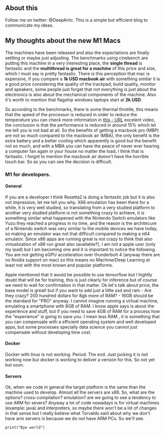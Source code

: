 ## About this 

Follow me on twitter: @DeepArtic. This is a simple but efficient blog to communicate my ideas. 

## My thoughts about the new M1 Macs

The machines have been released and also the expectations are finally settling or maybe just adjusting. The benchmarks using cinebench are putting this machine in a very interesting place, the **single thread** is fantastic and the **multithread is great for a machine** of this price and size, which I must say is pretty fantastic. There is this perception that mac is expensive, if you compare a **1k USD macbook air** with something similar it is a good price considering the quality of the trackpad, build quality, monitor and speakers, some people just forget that not everything is just about the electronics is also about the mechanical components of the machine. Also it's worth to mention that flagship windows laptops start at **2k USD**.

So according to the benchmarks, there is some thermal throttle, this means that the speed of the processor is reduced in order to reduce the temperature you can check more information in [this - URL](https://youtu.be/S-dOB326mlY?t=432) excelent video, the conclusion is that the performance is reduced in around 15% which let me tell you is not bad at all. So the benefits of getting a macbook pro (MBP) are not so much compared to the macbook air (MBA), the only benefit is the extra battery and a better cooling which apparently is good but the benefit not so much, and with a MBA you can have the peace of never ever hearing a computer fan again in your house no matter the load, I think that is fantastic. I forgot to mention the macbook air doesn't have the horrible touch bar. So as you can see the decision is difficult.  

### M1 for developers. 

#### General 
If you are a developer I think Rosetta2 is doing a fantastic job but it is also not impressive, let me tell you why. X86 emulation has been there for a while, it is very well studied, so translating from a very studied platform to another very studied platform is not something crazy to achieve, it is something similar what happened with the Nintendo Switch emulators like Yuzu they reached a progress in no time, and the reason is the architecure of a Nintendo switch was very similar to the mobile devices we have today, so making an emulator was not that difficult compared to making a n64 emulator. Since x86 apps are running great is not crazy to think that also virtualization of x86 run great also (available?), I am not a apple user (only my ipad) but I am becoming one and it is important to notice the following. You are not getting eGPU acceleration over thunderbolt 4 (anyway there are no Nvidia support on mac) so this means no Machine/Deep Learning at least not with the most known and popular platforms. 

Apple mentioned that it would be possible to use tensorflow but I hightly doubt that will be for training, this is just clearly for inference but of course we need to wait for confirmation in that matter. Ok let's talk about price, the base model is great! but if you want to add just a little ssd and ram - Are they crazy? 200 hundred dollars for 8gb more of RAM? - 16GB should be the standard for "PRO" anyway. I cannot imagine running a virtual machine, emulating a smartphone with 8GB of RAM. I know apple says is about the experience and stuff, but if you need to save 4GB of RAM for a process how the "experience" is going to save you. I mean less RAM , it is something that you can compensate with a efficient operating system and well developed apps, but some processes specially data science you cannot just compensate without developing time cost.

#### Docker
Docker with linux is not working. Period. The end. Just jocking it is not working now but docker is working to deliver a version for this. So not yet but soon. 

#### Servers

Ok, when we code in general the target platform is the same than the machine used to develop. Almost all the servers are x86. So, what are the options? cross-compilation? emulation? are we going to see a tendency to use ARM for severs? Anyway a lot of code nowadays is for virtual machines (example: java) and interpreters, so maybe there won't be a lot of changes in that sense but I really believe what Torvalds said about why we don't have arm servers is because we do not have ARM PCs. So we'll see. 

```markdown
print("Bye world")
```
